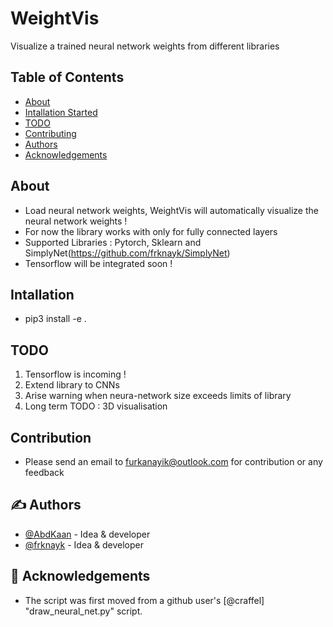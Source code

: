 # WeightVis
Visualize a trained neural network weights from different libraries

## Table of Contents

- [About](#about)
- [Intallation Started](#getting_started)
- [TODO](#todo)
- [Contributing](#contributing)
- [Authors](#authors)
- [Acknowledgements](#acknowledgement)

## About <a name = "about"></a>

- Load neural network weights, WeightVis will automatically visualize the neural network weights ! 
- For now the library works with only for fully connected layers
- Supported Libraries : Pytorch, Sklearn and SimplyNet(https://github.com/frknayk/SimplyNet)
- Tensorflow will be integrated soon !

## Intallation <a name = "getting_started"></a>

- pip3 install -e .

## TODO <a name = "todo"></a>

1. Tensorflow is incoming !
2. Extend library to CNNs 
3. Arise warning when neura-network size exceeds limits of library 
4. Long term TODO : 3D visualisation

## Contribution <a name = "contributing"></a>
- Please send an email to furkanayik@outlook.com for contribution or any feedback

## ✍️ Authors <a name = "authors"></a>

- [@AbdKaan](https://github.com/AbdKaan) - Idea & developer
- [@frknayk](https://github.com/frknayk) - Idea & developer

## 🎉 Acknowledgements <a name = "acknowledgement"></a>

- The script was first moved from a github user's [@craffel] "draw_neural_net.py" script.

